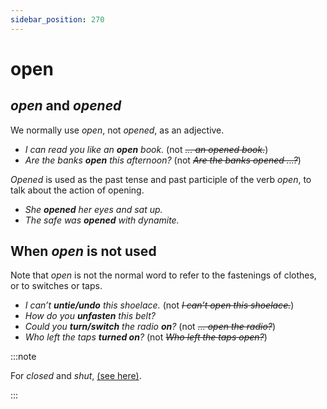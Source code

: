 ```yaml
---
sidebar_position: 270
---
```


# open

## *open* and *opened*

We normally use *open*, not *opened*, as an adjective.

- *I can read you like an **open** book.* (not *~~… an opened book.~~*)
- *Are the banks **open** this afternoon?* (not *~~Are the banks opened …?~~*)

*Opened* is used as the past tense and past participle of the verb *open*, to talk about the action of opening.

- *She **opened** her eyes and sat up.*
- *The safe was **opened** with dynamite.*

## When *open* is not used

Note that *open* is not the normal word to refer to the fastenings of clothes, or to switches or taps.

- *I can’t **untie/undo** this shoelace.* (not *~~I can’t open this shoelace.~~*)
- *How do you **unfasten** this belt?*
- *Could you **turn/switch** the radio **on**?* (not *~~… open the radio?~~*)
- *Who left the taps **turned on**?* (not *~~Who left the taps open?~~*)

:::note

For *closed* and *shut*, [(see here)](./close-and-shut).

:::
